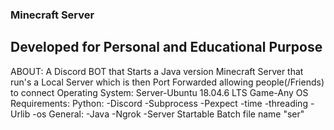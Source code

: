 ### Minecraft Server
## Developed for Personal and Educational Purpose
ABOUT:
    A Discord BOT that Starts a Java version Minecraft Server that run's a Local Server 
    which is then Port Forwarded allowing people(/Friends) to connect
Operating System:
    Server-Ubuntu 18.04.6 LTS
    Game-Any OS
Requirements:
  Python:
    -Discord
    -Subprocess
    -Pexpect
    -time
    -threading
    -Urlib
    -os
 General:
    -Java
    -Ngrok
    -Server Startable Batch file name "ser"
